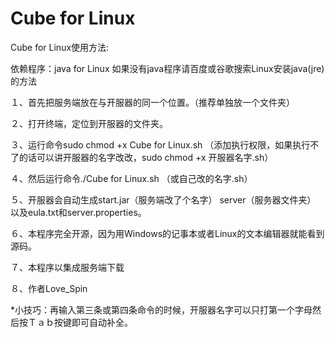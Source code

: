 # Cube for Linux
Cube for Linux使用方法:

依赖程序：java for Linux
如果没有java程序请百度或谷歌搜索Linux安装java(jre)的方法

１、首先把服务端放在与开服器的同一个位置。（推荐单独放一个文件夹）

２、打开终端，定位到开服器的文件夹。

３、运行命令sudo chmod +x Cube for Linux.sh （添加执行权限，如果执行不了的话可以讲开服器的名字改改，sudo chmod +x 开服器名字.sh）

４、然后运行命令./Cube for Linux.sh （或自己改的名字.sh）


５、开服器会自动生成start.jar（服务端改了个名字） server（服务器文件夹）　以及eula.txt和server.properties。

６、本程序完全开源，因为用Windows的记事本或者Linux的文本编辑器就能看到源码。

７、本程序以集成服务端下载

８、作者Love_Spin

*小技巧：再输入第三条或第四条命令的时候，开服器名字可以只打第一个字母然后按Ｔａｂ按键即可自动补全。

